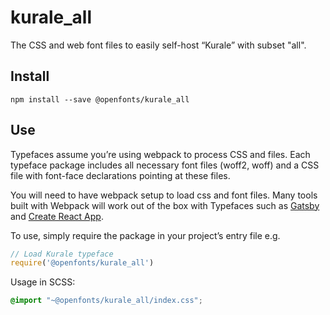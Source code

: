 
# kurale_all

The CSS and web font files to easily self-host “Kurale” with subset "all".

## Install

`npm install --save @openfonts/kurale_all`

## Use

Typefaces assume you’re using webpack to process CSS and files. Each typeface
package includes all necessary font files (woff2, woff) and a CSS file with
font-face declarations pointing at these files.

You will need to have webpack setup to load css and font files. Many tools built
with Webpack will work out of the box with Typefaces such as [Gatsby](https://github.com/gatsbyjs/gatsby)
and [Create React App](https://github.com/facebookincubator/create-react-app).

To use, simply require the package in your project’s entry file e.g.

```javascript
// Load Kurale typeface
require('@openfonts/kurale_all')
```

Usage in SCSS:
```scss
@import "~@openfonts/kurale_all/index.css";
```
